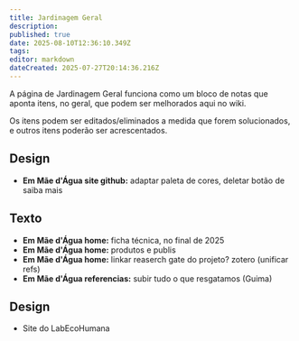 ```yaml
---
title: Jardinagem Geral
description: 
published: true
date: 2025-08-10T12:36:10.349Z
tags: 
editor: markdown
dateCreated: 2025-07-27T20:14:36.216Z
---
```


A página de Jardinagem Geral funciona como um bloco de notas que aponta itens, no geral, que podem ser melhorados aqui no wiki.

Os itens podem ser editados/eliminados a medida que forem solucionados, e outros itens poderão ser acrescentados.



## Design
- **Em Mãe d'Água site github:** adaptar paleta de cores, deletar botão de saiba mais




## Texto
- **Em Mãe d'Água home:** ficha técnica, no final de 2025
- **Em Mãe d'Água home:** produtos e publis
- **Em Mãe d'Água home:** linkar reaserch gate do projeto? zotero (unificar refs)
- **Em Mãe d'Água referencias:** subir tudo o que resgatamos (Guima)


## Design
- Site do LabEcoHumana


